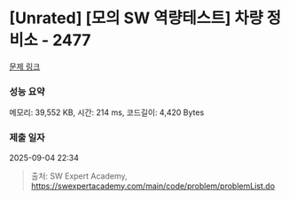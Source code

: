 # [Unrated] [모의 SW 역량테스트] 차량 정비소 - 2477 

[문제 링크](https://swexpertacademy.com/main/code/problem/problemDetail.do?contestProbId=AV6c6bgaIuoDFAXy) 

### 성능 요약

메모리: 39,552 KB, 시간: 214 ms, 코드길이: 4,420 Bytes

### 제출 일자

2025-09-04 22:34



> 출처: SW Expert Academy, https://swexpertacademy.com/main/code/problem/problemList.do